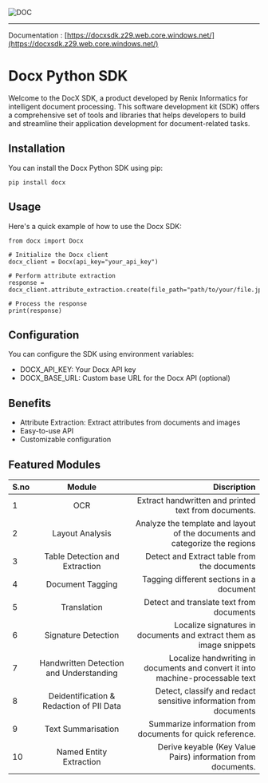![DOC](https://github.com/renixinformatics/docx-sdk/assets/131959683/994c8fc3-f5c7-4fe4-99d5-0b08dbfcdcf1)

---
Documentation : [https://docxsdk.z29.web.core.windows.net/](https://docxsdk.z29.web.core.windows.net/)

# Docx Python SDK

Welcome to the DocX SDK, a product developed by Renix Informatics for intelligent document processing. This software development kit (SDK) offers a comprehensive set of tools and libraries that helps developers to build and streamline their application development for document-related tasks.

## Installation

You can install the Docx Python SDK using pip:

```shell
pip install docx
```

## Usage
Here's a quick example of how to use the Docx SDK:

```shell
from docx import Docx

# Initialize the Docx client
docx_client = Docx(api_key="your_api_key")

# Perform attribute extraction
response = docx_client.attribute_extraction.create(file_path="path/to/your/file.jpg")

# Process the response
print(response)
```

## Configuration
You can configure the SDK using environment variables:

* DOCX_API_KEY: Your Docx API key
* DOCX_BASE_URL: Custom base URL for the Docx API (optional)

## Benefits
* Attribute Extraction: Extract attributes from documents and images
* Easy-to-use API
* Customizable configuration

## Featured Modules

| S.no |  **Module**  | **Discription** |
|:-----|:--------:|------:|
| 1   | OCR | Extract handwritten and printed text from documents. |
| 2   |  Layout Analysis  |   Analyze the template and layout of the documents and categorize the regions |
| 3   | Table Detection and Extraction |    Detect and Extract table from the documents |
| 4   | Document Tagging |  Tagging different sections in a document |   
| 5   | Translation | Detect and translate text from documents| 
| 6   | Signature Detection | Localize signatures in documents and extract them as image snippets | 
| 7   | Handwritten Detection and Understanding|Localize handwriting in documents and convert it into machine-processable text|
| 8   | Deidentification & Redaction of PII Data|Detect, classify and redact sensitive information from documents| 
| 9   | Text Summarisation| Summarize information from documents for quick reference.| 
| 10   | Named Entity Extraction | Derive keyable (Key Value Pairs) information from documents.| 

